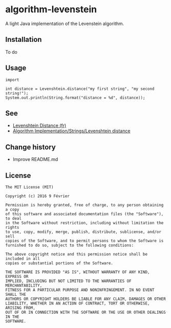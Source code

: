 algorithm-levenstein
====================

A light Java implementation of the Levenstein algorithm.

## Installation

To do

## Usage

    import 
    
    int distance = Levenshtein.distance("my first string", "my second string!");
    System.out.println(String.format("distance = %d", distance));

## See

* [Levenshtein Distance (fr)](https://fr.wikipedia.org/wiki/Distance_de_Levenshtein)
* [Algorithm Implementation/Strings/Levenshtein distance](https://en.wikibooks.org/wiki/Algorithm_Implementation/Strings/Levenshtein_distance)

## Change history

* Improve README.md

## License

    The MIT License (MIT)
    
    Copyright (c) 2016 9 Février

    Permission is hereby granted, free of charge, to any person obtaining a copy
    of this software and associated documentation files (the "Software"), to deal
    in the Software without restriction, including without limitation the rights
    to use, copy, modify, merge, publish, distribute, sublicense, and/or sell
    copies of the Software, and to permit persons to whom the Software is
    furnished to do so, subject to the following conditions:
    
    The above copyright notice and this permission notice shall be included in all
    copies or substantial portions of the Software.
    
    THE SOFTWARE IS PROVIDED "AS IS", WITHOUT WARRANTY OF ANY KIND, EXPRESS OR
    IMPLIED, INCLUDING BUT NOT LIMITED TO THE WARRANTIES OF MERCHANTABILITY,
    FITNESS FOR A PARTICULAR PURPOSE AND NONINFRINGEMENT. IN NO EVENT SHALL THE
    AUTHORS OR COPYRIGHT HOLDERS BE LIABLE FOR ANY CLAIM, DAMAGES OR OTHER
    LIABILITY, WHETHER IN AN ACTION OF CONTRACT, TORT OR OTHERWISE, ARISING FROM,
    OUT OF OR IN CONNECTION WITH THE SOFTWARE OR THE USE OR OTHER DEALINGS IN THE
    SOFTWARE.



